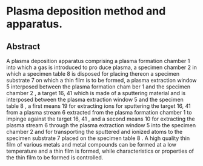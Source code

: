 # Plasma deposition method and apparatus.

## Abstract
A plasma deposition apparatus comprising a plasma formation chamber 1 into which a gas is introduced to pro duce plasma, a specimen chamber 2 in which a specimen table 8 is disposed for placing thereon a specimen substrate 7 on which a thin film is to be formed, a plasma extraction window 5 interposed between the plasma formation cham ber 1 and the specimen chamber 2 , a target 16, 41 which is made of a sputtering material and is interposed between the plasma extraction window 5 and the specimen table 8 , a first means 19 for extracting ions for sputtering the target 16, 41 from a plasma stream 6 extracted from the plasma formation chamber 1 to impinge against the target 16, 41 , and a second means 10 for extracting the plasma stream 6 through the plasma extraction window 5 into the specimen chamber 2 and for transporting the sputtered and ionized atoms to the specimen substrate 7 placed on the specimen table 8 . A high quality thin film of various metals and metal compounds can be formed at a low temperature and a thin film is formed, while characteristics or properties of the thin film to be formed is controlled.